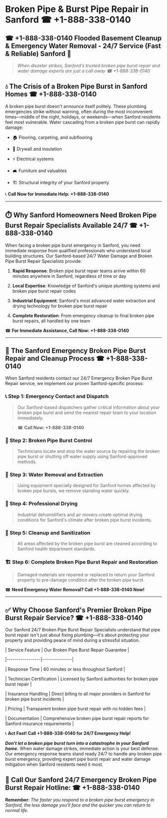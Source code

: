 # Broken Pipe & Burst Pipe Repair in Sanford ☎ +1-888-338-0140  
## ☎ +1-888-338-0140 Flooded Basement Cleanup & Emergency Water Removal - 24/7 Service (Fast & Reliable) Sanford 🚨  

> *When disaster strikes, Sanford's trusted broken pipe burst repair and water damage experts are just a call away ☎ +1-888-338-0140*  

## 💧 The Crisis of a Broken Pipe Burst in Sanford Homes ☎ +1-888-338-0140  

A broken pipe burst doesn't announce itself politely. These plumbing emergencies strike without warning, often during the most inconvenient times—middle of the night, holidays, or weekends—when Sanford residents feel most vulnerable. Water cascading from a broken pipe burst can rapidly damage:  

* 🏠 Flooring, carpeting, and subflooring  
* 🧱 Drywall and insulation  
* ⚡ Electrical systems  
* 🛋️ Furniture and valuables  
* 🏗️ Structural integrity of your Sanford property  

📞 **Call Now for Immediate Help: +1-888-338-0140**  

---  

## ⏱️ Why Sanford Homeowners Need Broken Pipe Burst Repair Specialists Available 24/7 ☎ +1-888-338-0140  

When facing a broken pipe burst emergency in Sanford, you need immediate response from qualified professionals who understand local building structures. Our Sanford-based 24/7 Water Damage and Broken Pipe Burst Repair Specialists provide:  

1. **Rapid Response**: Broken pipe burst repair teams arrive within 60 minutes anywhere in Sanford, regardless of time or day  
2. **Local Expertise**: Knowledge of Sanford's unique plumbing systems and broken pipe burst repair codes  
3. **Industrial Equipment**: Sanford's most advanced water extraction and drying technology for broken pipe burst repair  
4. **Complete Restoration**: From emergency cleanup to final broken pipe burst repairs, all handled by one team  

☎ **For Immediate Assistance, Call Now: +1-888-338-0140**  

---  

## 🔧 The Sanford Emergency Broken Pipe Burst Repair and Cleanup Process ☎ +1-888-338-0140  

When Sanford residents contact our 24/7 Emergency Broken Pipe Burst Repair service, we implement our proven Sanford-specific process:  

### 📞 Step 1: Emergency Contact and Dispatch  
> Our Sanford-based dispatchers gather critical information about your broken pipe burst and send the nearest repair team to your location immediately.  
> ☎ **Call Now: +1-888-338-0140**  

### 🚿 Step 2: Broken Pipe Burst Control  
> Technicians locate and stop the water source by repairing the broken pipe burst or shutting off water supply using Sanford-approved methods.  

### 🌊 Step 3: Water Removal and Extraction  
> Using equipment specially designed for Sanford homes affected by broken pipe bursts, we remove standing water quickly.  

### 💨 Step 4: Professional Drying  
> Industrial dehumidifiers and air movers create optimal drying conditions for Sanford's climate after broken pipe burst incidents.  

### 🧼 Step 5: Cleanup and Sanitization  
> All areas affected by the broken pipe burst are cleaned according to Sanford health department standards.  

### 🏗️ Step 6: Complete Broken Pipe Burst Repair and Restoration  
> Damaged materials are repaired or replaced to return your Sanford property to pre-damage condition after the broken pipe burst.  

☎ **Need Emergency Water Removal? Call +1-888-338-0140 Now!**  

---  

## ✅ Why Choose Sanford's Premier Broken Pipe Burst Repair Service? ☎ +1-888-338-0140  

Our Sanford 24/7 Broken Pipe Burst Repair Specialists understand that pipe burst repair isn't just about fixing plumbing—it's about protecting your property and providing peace of mind during a stressful situation.  

| Service Feature | Our Broken Pipe Burst Repair Guarantee |  
|-----------------|---------------|  
| Response Time | 60 minutes or less throughout Sanford |  
| Technician Certification | Licensed by Sanford authorities for broken pipe burst repair |  
| Insurance Handling | Direct billing to all major providers in Sanford for broken pipe burst incidents |  
| Pricing | Transparent broken pipe burst repair with no hidden fees |  
| Documentation | Comprehensive broken pipe burst repair reports for Sanford insurance requirements |  

📞 **Act Fast! Call +1-888-338-0140 for 24/7 Emergency Help!**  

***Don't let a broken pipe burst turn into a catastrophe in your Sanford home.*** When water damage strikes, immediate action is your best defense. Our emergency response teams stand ready 24/7 to handle any broken pipe burst emergency, providing expert pipe burst repair and water damage mitigation when Sanford residents need it most.  

## 📱 Call Our Sanford 24/7 Emergency Broken Pipe Burst Repair Hotline: ☎ +1-888-338-0140  

**Remember**: *The faster you respond to a broken pipe burst emergency in Sanford, the less damage you'll face and the quicker you can return to normal life.*